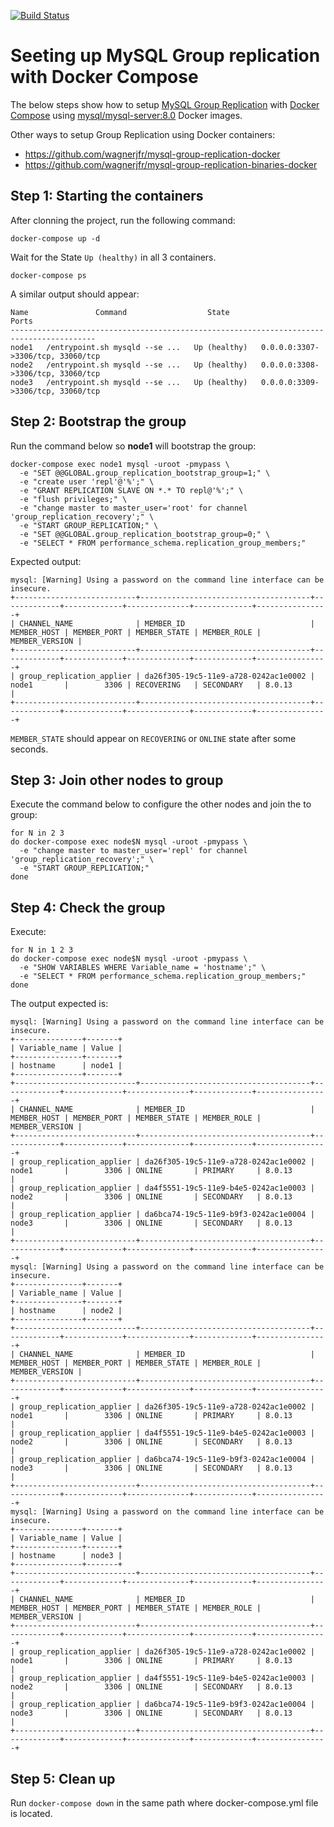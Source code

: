 [![Build Status](https://travis-ci.org/wagnerjfr/mysql-group-replication-docker-compose.svg?branch=master)](https://travis-ci.org/wagnerjfr/mysql-group-replication-docker-compose)

# Seeting up MySQL Group replication with Docker Compose

The below steps show how to setup [MySQL Group Replication](https://dev.mysql.com/doc/en/group-replication.html) with [Docker Compose](https://docs.docker.com/compose/) using [mysql/mysql-server:8.0](https://hub.docker.com/r/mysql/mysql-server) Docker images.

Other ways to setup Group Replication using Docker containers:
- https://github.com/wagnerjfr/mysql-group-replication-docker
- https://github.com/wagnerjfr/mysql-group-replication-binaries-docker

## Step 1: Starting the containers
After clonning the project, run the following command:
```
docker-compose up -d
```
Wait for the State `Up (healthy)` in all 3 containers.
```
docker-compose ps
```
A similar output should appear:
```console
Name               Command                  State                     Ports
-----------------------------------------------------------------------------------------
node1   /entrypoint.sh mysqld --se ...   Up (healthy)   0.0.0.0:3307->3306/tcp, 33060/tcp
node2   /entrypoint.sh mysqld --se ...   Up (healthy)   0.0.0.0:3308->3306/tcp, 33060/tcp
node3   /entrypoint.sh mysqld --se ...   Up (healthy)   0.0.0.0:3309->3306/tcp, 33060/tcp
```

## Step 2: Bootstrap the group
Run the command below so **node1** will bootstrap the group:
```
docker-compose exec node1 mysql -uroot -pmypass \
  -e "SET @@GLOBAL.group_replication_bootstrap_group=1;" \
  -e "create user 'repl'@'%';" \
  -e "GRANT REPLICATION SLAVE ON *.* TO repl@'%';" \
  -e "flush privileges;" \
  -e "change master to master_user='root' for channel 'group_replication_recovery';" \
  -e "START GROUP_REPLICATION;" \
  -e "SET @@GLOBAL.group_replication_bootstrap_group=0;" \
  -e "SELECT * FROM performance_schema.replication_group_members;"
```
Expected output:
```console
mysql: [Warning] Using a password on the command line interface can be insecure.
+---------------------------+--------------------------------------+-------------+-------------+--------------+-------------+----------------+
| CHANNEL_NAME              | MEMBER_ID                            | MEMBER_HOST | MEMBER_PORT | MEMBER_STATE | MEMBER_ROLE | MEMBER_VERSION |
+---------------------------+--------------------------------------+-------------+-------------+--------------+-------------+----------------+
| group_replication_applier | da26f305-19c5-11e9-a728-0242ac1e0002 | node1       |        3306 | RECOVERING   | SECONDARY   | 8.0.13         |
+---------------------------+--------------------------------------+-------------+-------------+--------------+-------------+----------------+
```
`MEMBER_STATE` should appear on `RECOVERING` or `ONLINE` state after some seconds.

## Step 3: Join other nodes to group
Execute the command below to configure the other nodes and join the to group:
```
for N in 2 3
do docker-compose exec node$N mysql -uroot -pmypass \
  -e "change master to master_user='repl' for channel 'group_replication_recovery';" \
  -e "START GROUP_REPLICATION;"
done
```

## Step 4: Check the group
Execute:
```
for N in 1 2 3
do docker-compose exec node$N mysql -uroot -pmypass \
  -e "SHOW VARIABLES WHERE Variable_name = 'hostname';" \
  -e "SELECT * FROM performance_schema.replication_group_members;"
done
```

The output expected is:
```console
mysql: [Warning] Using a password on the command line interface can be insecure.
+---------------+-------+
| Variable_name | Value |
+---------------+-------+
| hostname      | node1 |
+---------------+-------+
+---------------------------+--------------------------------------+-------------+-------------+--------------+-------------+----------------+
| CHANNEL_NAME              | MEMBER_ID                            | MEMBER_HOST | MEMBER_PORT | MEMBER_STATE | MEMBER_ROLE | MEMBER_VERSION |
+---------------------------+--------------------------------------+-------------+-------------+--------------+-------------+----------------+
| group_replication_applier | da26f305-19c5-11e9-a728-0242ac1e0002 | node1       |        3306 | ONLINE       | PRIMARY     | 8.0.13         |
| group_replication_applier | da4f5551-19c5-11e9-b4e5-0242ac1e0003 | node2       |        3306 | ONLINE       | SECONDARY   | 8.0.13         |
| group_replication_applier | da6bca74-19c5-11e9-b9f3-0242ac1e0004 | node3       |        3306 | ONLINE       | SECONDARY   | 8.0.13         |
+---------------------------+--------------------------------------+-------------+-------------+--------------+-------------+----------------+
mysql: [Warning] Using a password on the command line interface can be insecure.
+---------------+-------+
| Variable_name | Value |
+---------------+-------+
| hostname      | node2 |
+---------------+-------+
+---------------------------+--------------------------------------+-------------+-------------+--------------+-------------+----------------+
| CHANNEL_NAME              | MEMBER_ID                            | MEMBER_HOST | MEMBER_PORT | MEMBER_STATE | MEMBER_ROLE | MEMBER_VERSION |
+---------------------------+--------------------------------------+-------------+-------------+--------------+-------------+----------------+
| group_replication_applier | da26f305-19c5-11e9-a728-0242ac1e0002 | node1       |        3306 | ONLINE       | PRIMARY     | 8.0.13         |
| group_replication_applier | da4f5551-19c5-11e9-b4e5-0242ac1e0003 | node2       |        3306 | ONLINE       | SECONDARY   | 8.0.13         |
| group_replication_applier | da6bca74-19c5-11e9-b9f3-0242ac1e0004 | node3       |        3306 | ONLINE       | SECONDARY   | 8.0.13         |
+---------------------------+--------------------------------------+-------------+-------------+--------------+-------------+----------------+
mysql: [Warning] Using a password on the command line interface can be insecure.
+---------------+-------+
| Variable_name | Value |
+---------------+-------+
| hostname      | node3 |
+---------------+-------+
+---------------------------+--------------------------------------+-------------+-------------+--------------+-------------+----------------+
| CHANNEL_NAME              | MEMBER_ID                            | MEMBER_HOST | MEMBER_PORT | MEMBER_STATE | MEMBER_ROLE | MEMBER_VERSION |
+---------------------------+--------------------------------------+-------------+-------------+--------------+-------------+----------------+
| group_replication_applier | da26f305-19c5-11e9-a728-0242ac1e0002 | node1       |        3306 | ONLINE       | PRIMARY     | 8.0.13         |
| group_replication_applier | da4f5551-19c5-11e9-b4e5-0242ac1e0003 | node2       |        3306 | ONLINE       | SECONDARY   | 8.0.13         |
| group_replication_applier | da6bca74-19c5-11e9-b9f3-0242ac1e0004 | node3       |        3306 | ONLINE       | SECONDARY   | 8.0.13         |
+---------------------------+--------------------------------------+-------------+-------------+--------------+-------------+----------------+
```

## Step 5: Clean up
Run `docker-compose down` in the same path where docker-compose.yml file is located.
